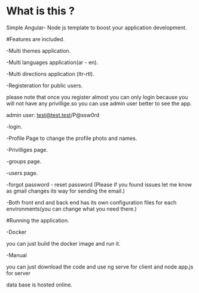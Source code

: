 # What is this ?
Simple Angular- Node js template to boost your application development.

#Features are included.

-Multi themes application.

-Multi languages application(ar - en).

-Multi directions application (ltr-rtl).

-Registeration for public users.

please note that once you register almost you can only login because you will not have any privillige.so you can use admin user better to 
see the app.

admin user: test@test.test/P@ssw0rd

-login.

-Profile Page to change the profile photo and names.

-Privilliges page.

-groups page.

-users page.

-forgot password - reset password (Please if you found issues let me know as gmail changes its way for sending the email.)

-Both front end and back end has its own configuration files for each environments(you can change what you need there.)



#Running the application.

-Docker

you can just build the docker image and run it.

-Manual

you can just download the code and use ng serve for client and node app.js for server



data base is hosted online.
